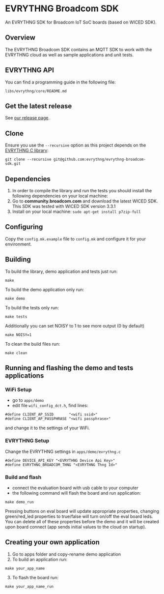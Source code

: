 # EVRYTHNG Broadcom SDK

An EVRYTHNG SDK for Broadcom IoT SoC boards (based on WICED SDK).

## Overview

The EVRYTHNG Broadcom SDK contains an MQTT SDK to work with the EVRYTHNG cloud as well as sample applications and unit tests.

## EVRYTHNG API

You can find a programming guide in the following file:
```
libs/evrythng/core/README.md
```

## Get the latest release

See [our release page](https://github.com/evrythng/evrythng-broadcom-sdk/releases).


## Clone

Ensure you use the `--recursive` option as this project depends on the [EVRYTHNG C library](https://github.com/evrythng/evrythng-c-library):

`git clone --recursive git@github.com:evrythng/evrythng-broadcom-sdk.git`

## Dependencies

1. In order to compile the library and run the tests you should install the following dependencies on your local machine:
2. Go to **community.broadcom.com** and download the latest WICED SDK. This SDK was tested with WICED SDK version 3.3.1
3. Install on your local machine: `sudo apt-get install p7zip-full` 

## Configuring

Copy the `config.mk.example` file to `config.mk` and configure it for your environment.

## Building

To build the library, demo application and tests just run:
```
make
```
To build the demo application only run:
```
make demo
```
To build the tests only run:
```
make tests
```
Additionally you can set NOISY to 1 to see more output (0 by default) 
```
make NOISY=1
```
To clean the build files run:
```
make clean
```
## Running and flashing the demo and tests applications

### WiFi Setup

* go to `apps/demo`
* edit file `wifi_config_dct.h`, find lines:
```
#define CLIENT_AP_SSID       "<wifi ssid>"
#define CLIENT_AP_PASSPHRASE "<wifi passphrase>"
```
and change it to the settings of your WiFi.

### EVRYTHNG Setup

Change the EVRYTHNG settings in `apps/demo/evrythng.c`
```
#define DEVICE_API_KEY "<EVRYTHNG Device Api Key>"
#define EVRYTHNG_BROADCOM_THNG "<EVRYTHNG Thng Id>"
```

### Build and flash

* connect the evaluation board with usb cable to your computer
* the following command will flash the board and run application:

`make demo_run`

Pressing buttons on eval board will update appropriate properties, changing green/red_led properties to true/false will turn on/off the eval board leds. You can delete all of these properties before the demo and it will be created upon board connect (app sends initial values to the cloud on startup).


## Creating your own application

1. Go to apps folder and copy-rename demo application
2. To build an application run:
```
make your_app_name
```
3.  To flash the board run:
```
make your_app_name_run
```
